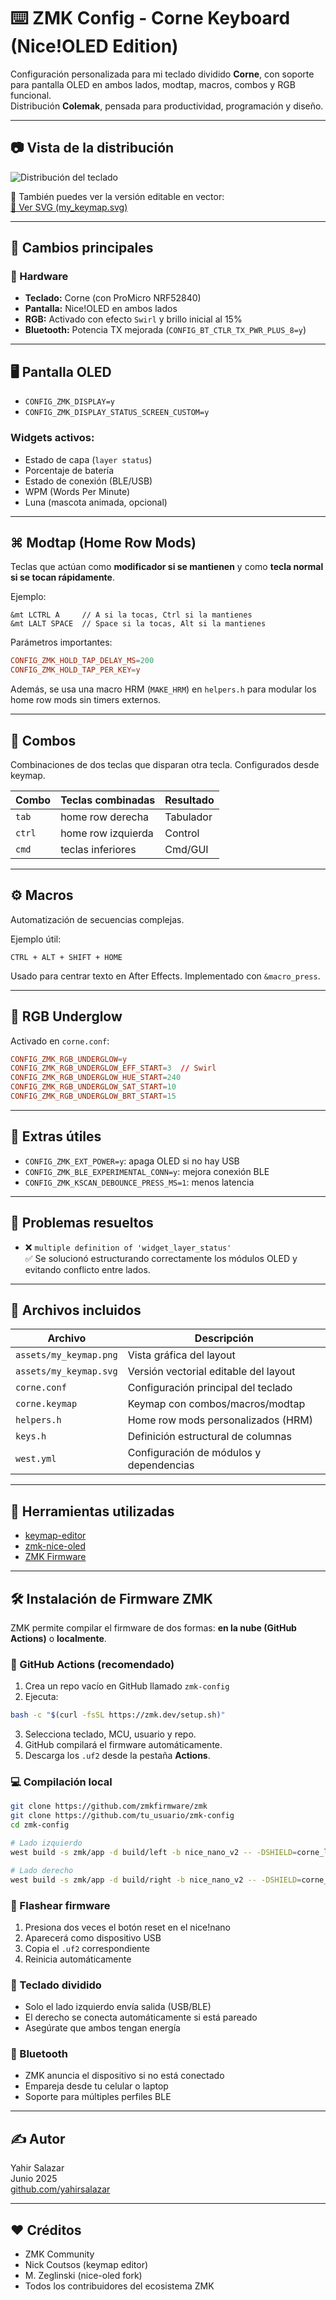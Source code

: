 # ⌨️ ZMK Config - Corne Keyboard (Nice!OLED Edition)

Configuración personalizada para mi teclado dividido **Corne**, con soporte para pantalla OLED en ambos lados, modtap, macros, combos y RGB funcional.  
Distribución **Colemak**, pensada para productividad, programación y diseño.

---

## 📷 Vista de la distribución

![Distribución del teclado](assets/my_keymap.png)

📄 También puedes ver la versión editable en vector:  
[🔗 Ver SVG (my_keymap.svg)](assets/my_keymap.svg)

---

## 🔧 Cambios principales

### 🧩 Hardware
- **Teclado:** Corne (con ProMicro NRF52840)
- **Pantalla:** Nice!OLED en ambos lados
- **RGB:** Activado con efecto `Swirl` y brillo inicial al 15%
- **Bluetooth:** Potencia TX mejorada (`CONFIG_BT_CTLR_TX_PWR_PLUS_8=y`)

---

## 🖥️ Pantalla OLED

- `CONFIG_ZMK_DISPLAY=y`
- `CONFIG_ZMK_DISPLAY_STATUS_SCREEN_CUSTOM=y`

### Widgets activos:
- Estado de capa (`layer status`)
- Porcentaje de batería
- Estado de conexión (BLE/USB)
- WPM (Words Per Minute)
- Luna (mascota animada, opcional)

---

## ⌘ Modtap (Home Row Mods)

Teclas que actúan como **modificador si se mantienen** y como **tecla normal si se tocan rápidamente**.

Ejemplo:

```dts
&mt LCTRL A     // A si la tocas, Ctrl si la mantienes
&mt LALT SPACE  // Space si la tocas, Alt si la mantienes
```

Parámetros importantes:

```conf
CONFIG_ZMK_HOLD_TAP_DELAY_MS=200
CONFIG_ZMK_HOLD_TAP_PER_KEY=y
```

Además, se usa una macro HRM (`MAKE_HRM`) en `helpers.h` para modular los home row mods sin timers externos.

---

## 🔀 Combos

Combinaciones de dos teclas que disparan otra tecla. Configurados desde keymap.

| Combo   | Teclas combinadas     | Resultado |
|---------|------------------------|-----------|
| `tab`   | home row derecha       | Tabulador |
| `ctrl`  | home row izquierda     | Control   |
| `cmd`   | teclas inferiores      | Cmd/GUI   |

---

## ⚙️ Macros

Automatización de secuencias complejas.

Ejemplo útil:

```plaintext
CTRL + ALT + SHIFT + HOME
```

Usado para centrar texto en After Effects. Implementado con `&macro_press`.

---

## 🌈 RGB Underglow

Activado en `corne.conf`:

```conf
CONFIG_ZMK_RGB_UNDERGLOW=y
CONFIG_ZMK_RGB_UNDERGLOW_EFF_START=3  // Swirl
CONFIG_ZMK_RGB_UNDERGLOW_HUE_START=240
CONFIG_ZMK_RGB_UNDERGLOW_SAT_START=10
CONFIG_ZMK_RGB_UNDERGLOW_BRT_START=15
```

---

## 🧪 Extras útiles

- `CONFIG_ZMK_EXT_POWER=y`: apaga OLED si no hay USB
- `CONFIG_ZMK_BLE_EXPERIMENTAL_CONN=y`: mejora conexión BLE
- `CONFIG_ZMK_KSCAN_DEBOUNCE_PRESS_MS=1`: menos latencia

---

## 🧼 Problemas resueltos

- ❌ `multiple definition of 'widget_layer_status'`  
  ✅ Se solucionó estructurando correctamente los módulos OLED y evitando conflicto entre lados.

---

## 📁 Archivos incluidos

| Archivo                | Descripción                            |
|------------------------|----------------------------------------|
| `assets/my_keymap.png`| Vista gráfica del layout               |
| `assets/my_keymap.svg`| Versión vectorial editable del layout  |
| `corne.conf`          | Configuración principal del teclado    |
| `corne.keymap`        | Keymap con combos/macros/modtap        |
| `helpers.h`           | Home row mods personalizados (HRM)     |
| `keys.h`              | Definición estructural de columnas     |
| `west.yml`            | Configuración de módulos y dependencias|

---

## 🧩 Herramientas utilizadas

- [keymap-editor](https://nickcoutsos.github.io/keymap-editor/)
- [zmk-nice-oled](https://github.com/mzeglinski/zmk-nice-oled)
- [ZMK Firmware](https://zmk.dev/)

---

## 🛠️ Instalación de Firmware ZMK

ZMK permite compilar el firmware de dos formas: **en la nube (GitHub Actions)** o **localmente**.

### 📡 GitHub Actions (recomendado)

1. Crea un repo vacío en GitHub llamado `zmk-config`  
2. Ejecuta:

```bash
bash -c "$(curl -fsSL https://zmk.dev/setup.sh)"
```

3. Selecciona teclado, MCU, usuario y repo.  
4. GitHub compilará el firmware automáticamente.
5. Descarga los `.uf2` desde la pestaña **Actions**.

### 💻 Compilación local

```bash
git clone https://github.com/zmkfirmware/zmk
git clone https://github.com/tu_usuario/zmk-config
cd zmk-config

# Lado izquierdo
west build -s zmk/app -d build/left -b nice_nano_v2 -- -DSHIELD=corne_left

# Lado derecho
west build -s zmk/app -d build/right -b nice_nano_v2 -- -DSHIELD=corne_right
```

### 🚀 Flashear firmware

1. Presiona dos veces el botón reset en el nice!nano
2. Aparecerá como dispositivo USB
3. Copia el `.uf2` correspondiente
4. Reinicia automáticamente

### 🔄 Teclado dividido

- Solo el lado izquierdo envía salida (USB/BLE)
- El derecho se conecta automáticamente si está pareado
- Asegúrate que ambos tengan energía

### 📶 Bluetooth

- ZMK anuncia el dispositivo si no está conectado
- Empareja desde tu celular o laptop
- Soporte para múltiples perfiles BLE

---

## ✍️ Autor

Yahir Salazar  
Junio 2025  
[github.com/yahirsalazar](https://github.com/yahirsalazar)

---

## ❤️ Créditos

- ZMK Community  
- Nick Coutsos (keymap editor)  
- M. Zeglinski (nice-oled fork)  
- Todos los contribuidores del ecosistema ZMK
